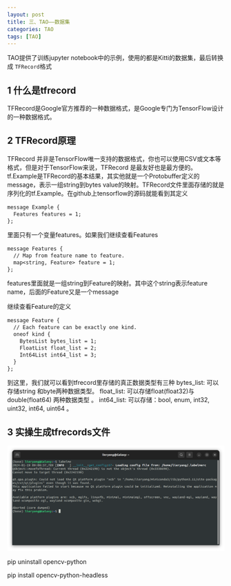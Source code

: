 ```yaml
---
layout: post
title: 三、TAO——数据集
categories: TAO
tags: [TAO]
---
```


TAO提供了训练jupyter notebook中的示例，使用的都是Kitti的数据集，最后转换成 `TFRecord`格式

## 1 什么是tfrecord

TFRecord是Google官方推荐的一种数据格式，是Google专门为TensorFlow设计的一种数据格式。

## 2 TFRecord原理

TFRecord 并非是TensorFlow唯一支持的数据格式，你也可以使用CSV或文本等格式，但是对于TensorFlow来说，TFRecord 是最友好也是最方便的。
tf.Example是TFRecord的基本结果，其实他就是一个Protobuffer定义的message，表示一组string到bytes value的映射。TFRecord文件里面存储的就是序列化的tf.Example。在github上tensorflow的源码就能看到其定义

```
message Example {
  Features features = 1;
};
```

里面只有一个变量features。如果我们继续查看Features

```
message Features {
  // Map from feature name to feature.
  map<string, Feature> feature = 1;
};
```

features里面就是一组string到Feature的映射。其中这个string表示feature name，后面的Feature又是一个message

继续查看Feature的定义


```
message Feature {
  // Each feature can be exactly one kind.
  oneof kind {
    BytesList bytes_list = 1;
    FloatList float_list = 2;
    Int64List int64_list = 3;
  }
};
```

到这里，我们就可以看到tfrecord里存储的真正数据类型有三种
bytes_list: 可以存储string 和byte两种数据类型。
float_list: 可以存储float(float32)与double(float64) 两种数据类型 。
int64_list: 可以存储：bool, enum, int32, uint32, int64, uint64 。

## 3 实操生成tfrecords文件

![Alt text](image-3.png)

pip uninstall opencv-python

pip install opencv-python-headless
